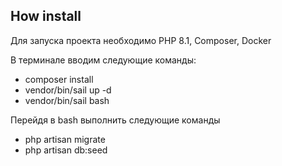 ## How install

Для запуска проекта необходимо PHP 8.1, Composer, Docker

В терминале вводим следующие команды:

- composer install
- vendor/bin/sail up -d
- vendor/bin/sail bash

Перейдя в bash выполнить следующие команды

- php artisan migrate
- php artisan db:seed
